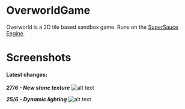 # OverworldGame
Overworld is a 2D tile based sandbox game. Runs on the [SuperSauce Engine](https://github.com/bitsauce/Sauce-Engine).

# Screenshots
#### Latest changes:
**_27/6 - New stone texture_**
![alt text](https://cloud.githubusercontent.com/assets/3323853/16382123/c9c214ac-3c7f-11e6-98b6-7139915265c8.png "Screenshot")

**_25/6 - Dynamic lighting_**
![alt text](https://cloud.githubusercontent.com/assets/3323853/16357965/fc91fd00-3b05-11e6-854b-2d5c22203502.png "Screenshot")
